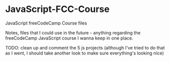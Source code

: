 # JavaScript-FCC-Course
JavaScript freeCodeCamp Course files

Notes, files that I could use in the future - anything regarding the freeCodeCamp JavaScript course I wanna keep in one place.             

TODO: clean up and comment the 5 js projects (although I've tried to do that as I went, I should take another look to make sure everything's looking nice)
